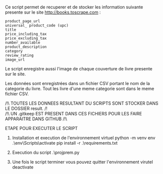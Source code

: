 Ce script permet de recuperer et de stocker les information suivante presente sur le site http://books.toscrape.com :

    product_page_url
    universal_ product_code (upc)
    title
    price_including_tax
    price_excluding_tax
    number_available
    product_description
    category
    review_rating
    image_url

Le script enregistre aussi l'image de chaque couverture de livre presente sur le site.

Les données sont enregistrées dans un fichier CSV portant le nom de la categorie du livre. Tout les livre d'une meme categorie sont dans le meme fichier CSV.


/!\ TOUTES LES DONNEES RESULTANT DU SCRIPTS SONT STOCKER DANS LE DOSSIER result. /!\
/!\ UN .gitkeep EST PRESENT DANS CES FICHIERS POUR LES FAIRE APPARAITRE DANS GITHUB /!\


ETAPE POUR EXECUTER LE SCRIPT
1. Installation et execution de l'environnement virtuel
python -m venv env
.\env\Scripts\activate
pip install -r .\requirements.txt

2. Execution du script
.\projprem.py

3. Une fois le script terminer vous pouvez quitter l'environnement virutel
deactivate
